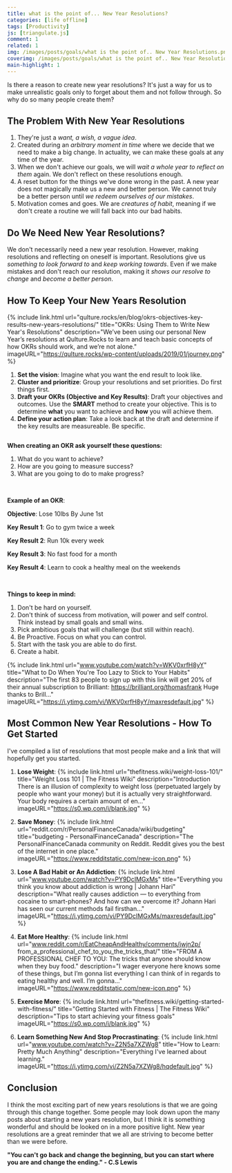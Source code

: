 ```yaml
---
title: what is the point of... New Year Resolutions?
categories: [life offline]
tags: [Productivity]
js: [triangulate.js]
comment: 1
related: 1
img: /images/posts/goals/what is the point of.. New Year Resolutions.png
coverimg: /images/posts/goals/what is the point of.. New Year Resolutions.png
main-highlight: 1
---
```



Is there a reason to create new year resolutions? It's just a way for us to make unrealistic goals only to forget about them and not follow through. So why do so many people create them?

## The Problem With New Year Resolutions

1. They're just a _want, a wish, a vague idea_.
2. Created during an _arbitrary moment in time_ where we decide that we need to make a big change. In actuality, we can make these goals at any time of the year.
3. When we don't achieve our goals, we will _wait a whole year to reflect on them_ again. We don't reflect on these resolutions enough. 
4. A reset button for the things we've done wrong in the past. A new year does not magically make us a new and better person. We cannot truly be a better person until _we redeem ourselves of our mistakes_.
5. Motivation comes and goes. We are _creatures of habit_, meaning if we don't create a routine we will fall back into our bad habits.


## Do We Need New Year Resolutions?

We don't necessarily need a new year resolution. However, making resolutions and reflecting on oneself is important. Resolutions give us _something to look forward to_ and _keep working towards_. Even if we make mistakes and don't reach our resolution, making it _shows our resolve to change_ and _become a better person_.

## How To Keep Your New Years Resolution

{% 
include link.html 
url="qulture.rocks/en/blog/okrs-objectives-key-results-new-years-resolutions/" 
title="OKRs: Using Them to Write New Year's Resolutions"
description="We’ve been using our personal New Year’s resolutions at Qulture.Rocks to learn and teach basic concepts of how OKRs should work, and we’re not alone." 
imageURL="https://qulture.rocks/wp-content/uploads/2019/01/journey.png" 
%}

1. **Set the vision**: Imagine what you want the end result to look like.
2. **Cluster and prioritize**: Group your resolutions and set priorities. Do first things first.
3. **Draft your OKRs (Objective and Key Results)**: Draft your objectives and outcomes. Use the **SMART** method to create your objective. This is to determine **what** you want to achieve and **how** you will achieve them.
4. **Define your action plan**: Take a look back at the draft and determine if the key results are measureable. Be specific. 

<img class="lazy" data-src="../images/posts/goals/SMART_Goals.png" width="70%"/>

**When creating an OKR ask yourself these questions:**
1. What do you want to achieve?
2. How are you going to measure success?
3. What are you going to do to make progress?

<br>

**Example of an OKR**:

**Objective**:
Lose 10lbs By June 1st

**Key Result 1**:
Go to gym twice a week

**Key Result 2**:
Run 10k every week

**Key Result 3**:
No fast food for a month

**Key Result 4**:
Learn to cook a healthy meal on the weekends

<br>

**Things to keep in mind:**

1. Don't be hard on yourself.
2. Don't think of success from motivation, will power and self control. Think instead by small goals and small wins.
3. Pick ambitious goals that will challenge (but still within reach).
4. Be Proactive. Focus on what you can control.
5. Start with the task you are able to do first.
6. Create a habit.

{% 
include link.html 
url="www.youtube.com/watch?v=WKV0xrfH8yY" 
title="What to Do When You're Too Lazy to Stick to Your Habits"
description="The first 83 people to sign up with this link will get 20% of their annual subscription to Brilliant: https://brilliant.org/thomasfrank Huge thanks to Brill..." 
imageURL="https://i.ytimg.com/vi/WKV0xrfH8yY/maxresdefault.jpg" 
%}

## **Most Common New Year Resolutions - How To Get Started**
I've compiled a list of resolutions that most people make and a link that will hopefully get you started.

1. **Lose Weight**:
{% 
include link.html 
url="thefitness.wiki/weight-loss-101/" 
title="Weight Loss 101 | The Fitness Wiki"
description="Introduction There is an illusion of complexity to weight loss (perpetuated largely by people who want your money) but it is actually very straightforward. Your body requires a certain amount of en…" 
imageURL="https://s0.wp.com/i/blank.jpg" 
%}

2. **Save Money**:
{% 
include link.html 
url="reddit.com/r/PersonalFinanceCanada/wiki/budgeting" 
title="budgeting - PersonalFinanceCanada"
description="The PersonalFinanceCanada community on Reddit. Reddit gives you the best of the internet in one place." 
imageURL="https://www.redditstatic.com/new-icon.png" 
%}

3. **Lose A Bad Habit or An Addiction**:
{% 
include link.html 
url="www.youtube.com/watch?v=PY9DcIMGxMs" 
title="Everything you think you know about addiction is wrong | Johann Hari"
description="What really causes addiction — to everything from cocaine to smart-phones? And how can we overcome it? Johann Hari has seen our current methods fail firsthan..." 
imageURL="https://i.ytimg.com/vi/PY9DcIMGxMs/maxresdefault.jpg" 
%}

4. **Eat More Healthy**:
{% 
include link.html 
url="www.reddit.com/r/EatCheapAndHealthy/comments/jwjn2p/ from_a_professional_chef_to_you_the_tricks_that/" 
title="FROM A PROFESSIONAL CHEF TO YOU: The tricks that anyone should know when they buy food."
description="I wager everyone here knows some of these things, but I’m gonna list everything I can think of in regards to eating healthy and well. I’m gonna..." 
imageURL="https://www.redditstatic.com/new-icon.png" 
%}

5. **Exercise More**:
{% 
include link.html 
url="thefitness.wiki/getting-started-with-fitness/" 
title="Getting Started with Fitness | The Fitness Wiki"
description="Tips to start achieving your fitness goals" 
imageURL="https://s0.wp.com/i/blank.jpg" 
%}

6. **Learn Something New And Stop Procrastinating**:
{% 
include link.html 
url="www.youtube.com/watch?v=Z2N5a7XZWg8" 
title="How to Learn: Pretty Much Anything"
description="Everything I've learned about learning." 
imageURL="https://i.ytimg.com/vi/Z2N5a7XZWg8/hqdefault.jpg" 
%}

## Conclusion

I think the most exciting part of new years resolutions is that we are going through this change together. Some people may look down upon the many posts about starting a new years resolution, but I think it is something wonderful and should be looked on in a more positive light. New year resolutions are a great reminder that we all are striving to become better than we were before.

**"You can't go back and change the beginning, but you can start where you are and change the ending." - C.S Lewis**